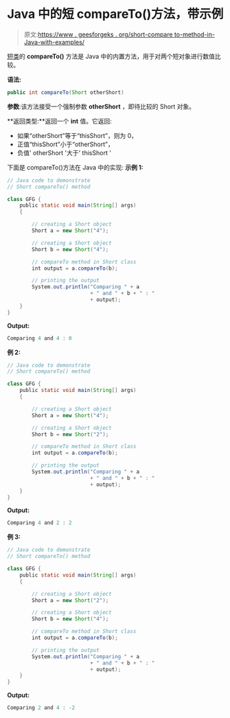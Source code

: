 # Java 中的短 compareTo()方法，带示例

> 原文:[https://www . geesforgeks . org/short-compare to-method-in-Java-with-examples/](https://www.geeksforgeeks.org/short-compareto-method-in-java-with-examples/)

[短类](https://www.geeksforgeeks.org/java-lang-Short-class-java/)的 **compareTo()** 方法是 Java 中的内置方法，用于对两个短对象进行数值比较。

**语法:**

```java
public int compareTo(Short otherShort)
```

**参数**:该方法接受一个强制参数 **otherShort** ，即待比较的 Short 对象。

**返回类型:**返回一个 **int** 值。它返回:

*   如果“otherShort”等于“thisShort”，则为 0，
*   正值“thisShort”小于“otherShort”，
*   负值' otherShort '大于' thisShort '

下面是 compareTo()方法在 Java 中的实现:
**示例 1:**

```java
// Java code to demonstrate
// Short compareTo() method

class GFG {
    public static void main(String[] args)
    {

        // creating a Short object
        Short a = new Short("4");

        // creating a Short object
        Short b = new Short("4");

        // compareTo method in Short class
        int output = a.compareTo(b);

        // printing the output
        System.out.println("Comparing " + a
                           + " and " + b + " : "
                           + output);
    }
}
```

**Output:**

```java
Comparing 4 and 4 : 0

```

**例 2:**

```java
// Java code to demonstrate
// Short compareTo() method

class GFG {
    public static void main(String[] args)
    {

        // creating a Short object
        Short a = new Short("4");

        // creating a Short object
        Short b = new Short("2");

        // compareTo method in Short class
        int output = a.compareTo(b);

        // printing the output
        System.out.println("Comparing " + a
                           + " and " + b + " : "
                           + output);
    }
}
```

**Output:**

```java
Comparing 4 and 2 : 2

```

**例 3:**

```java
// Java code to demonstrate
// Short compareTo() method

class GFG {
    public static void main(String[] args)
    {

        // creating a Short object
        Short a = new Short("2");

        // creating a Short object
        Short b = new Short("4");

        // compareTo method in Short class
        int output = a.compareTo(b);

        // printing the output
        System.out.println("Comparing " + a
                           + " and " + b + " : "
                           + output);
    }
}
```

**Output:**

```java
Comparing 2 and 4 : -2

```